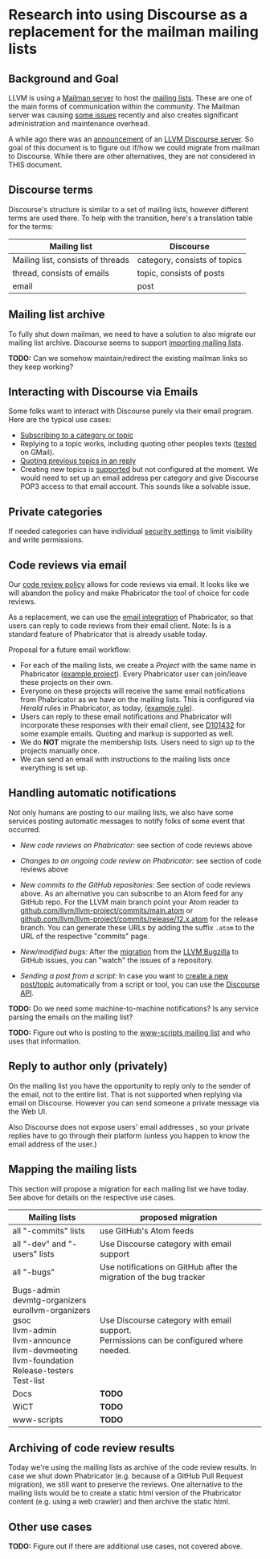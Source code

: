 # Research into using Discourse as a replacement for the mailman mailing lists

## Background and Goal

LLVM is using a [Mailman server](https://lists.llvm.org/mailman/listinfo)
to host the [mailing
lists](https://llvm.org/docs/GettingInvolved.html#mailing-lists). These are one
of the main forms of communication within the community. The Mailman server was
causing
[some issues](https://lists.llvm.org/pipermail/llvm-dev/2021-March/149027.html)
recently and also creates significant administration and maintenance overhead.

A while ago there was an
[announcement](https://lists.llvm.org/pipermail/llvm-dev/2019-November/136880.html)
of an [LLVM Discourse server](https://llvm.discourse.group/). So goal of this
document is to figure out if/how we could migrate from mailman to Discourse.
While there are other alternatives, they are not considered in THIS document.

## Discourse terms

Discourse's structure is similar to a set of mailing lists, however different
terms are used there. To help with the transition, here's a translation table
for the terms:

| Mailing list | Discourse |
|--------------|-----------|
| Mailing list, consists of threads | category, consists of topics |
| thread, consists of emails | topic, consists of posts |
| email | post |

## Mailing list archive

To fully shut down mailman, we need to have a solution to also migrate our
mailing list archive. Discourse seems to support [importing mailing
lists](https://meta.discourse.org/t/importing-mailing-lists-mbox-listserv-google-groups-emails/79773).

**TODO:** Can we somehow maintain/redirect the existing mailman links so they
keep working?

## Interacting with Discourse via Emails

Some folks want to interact with Discourse purely via their email program. Here
are the typical use cases:

* [Subscribing to a category or topic](https://discourse.mozilla.org/t/how-do-i-subscribe-to-categories-and-topics/16024)
* Replying to a topic works, including quoting other peoples texts
  ([tested](https://llvm.discourse.group/t/email-interaction-with-discourse/3306/4) on GMail).
* [Quoting previous topics in an reply](https://meta.discourse.org/t/single-quote-block-dropped-in-email-reply/144802)
* Creating new topics is
  [supported](https://meta.discourse.org/t/start-a-new-topic-via-email/62977)
  but not configured at the moment. We would need to set up an email address
  per category and give Discourse POP3 access to that email account. This sounds
  like a solvable issue.

## Private categories

If needed categories can have individual [security
settings](https://meta.discourse.org/t/how-to-use-category-security-settings-to-create-private-categories/87678)
to limit visibility and write permissions.

## Code reviews via email

Our [code review
policy](https://llvm.org/docs/CodeReview.html#what-tools-are-used-for-code-review)
allows for code reviews via email. It looks like we will abandon the policy and
make Phabricator the tool of choice for code reviews.

As a replacement, we can use the [email
integration](https://secure.phabricator.com/book/phabricator/article/configuring_inbound_email/)
of Phabricator, so that users can reply to code reviews from their email client.
Note: Is is a standard feature of Phabricator that is already usable today.

Proposal for a future email workflow:

* For each of the mailing lists, we create a *Project* with the same name in
  Phabricator ([example project](https://reviews.llvm.org/project/view/104/)).
  Every Phabricator user can join/leave these projects on their own.
* Everyone on these projects will receive the same email notifications from
  Phabricator as we have on the mailing lists. This is configured via *Herald*
  rules in Phabricator, as today, ([example rule](https://reviews.llvm.org/H769)).
* Users can reply to these email notifications and Phabricator will incorporate
  these responses with their email client, see
  [D101432](https://reviews.llvm.org/D101432) for some example emails. Quoting
  and markup is supported as well.
* We do **NOT** migrate the membership lists. Users need to sign up to the
  projects manually once.
* We can send an email with instructions to the mailing
  lists once everything is set up.

## Handling automatic notifications

Not only humans are posting to our mailing lists, we also have some services
posting automatic messages to notify folks of some event that occurred.

* *New code reviews on Phabricator:*
  see section of code reviews above

* *Changes to an ongoing code review on Phabricator:*
  see section of code reviews above

* *New commits to the GitHub repositories:*
  See section of code reviews above.
  As an alternative you can subscribe to an Atom feed for any GitHub repo. For
  the LLVM main branch point your Atom reader to
  [github.com/llvm/llvm-project/commits/main.atom](https://github.com/llvm/llvm-project/commits/main.atom)
  or
  [github.com/llvm/llvm-project/commits/release/12.x.atom](https://github.com/llvm/llvm-project/commits/release/12.x.atom)
  for the release branch. You can generate these URLs by adding the suffix
  ``.atom`` to the URL of the respective "commits" page.

* *New/modified bugs:*
  After the
  [migration](https://lists.llvm.org/pipermail/llvm-dev/2019-October/136162.html)
  from the [LLVM Bugzilla](http://bugs.llvm.org/) to GitHub issues, you can
  "watch" the issues of a repository.

* *Sending a post from a script:*
  In case you want to [create a new
  post/topic](https://docs.discourse.org/#tag/Posts/paths/~1posts.json/post)
  automatically from a script or tool, you can use the
  [Discourse API](https://docs.discourse.org/).

**TODO:** Do we need some machine-to-machine notifications? Is any service
parsing the emails on the mailing list?

**TODO:** Figure out who is posting to the [www-scripts mailing list](https://lists.llvm.org/cgi-bin/mailman/listinfo/www-scripts) and who uses
that information.

## Reply to author only (privately)

On the mailing list you have the opportunity to reply only to the sender of the
email, not to the entire list. That is not supported when replying via email on
Discourse. However you can send someone a private message via the Web UI.

Also Discourse does not expose users' email addresses , so your private replies
have to go through their platform (unless you happen to know the email address
of the user.)

## Mapping the mailing lists

This section will propose a migration for each mailing list we have today. See
above for details on the respective use cases.

| Mailing lists | proposed migration |
|---------------|--------------------|
| all "-commits" lists | use GitHub's Atom feeds |
| all "-dev" and "-users" lists | Use Discourse category with email support |
| all "-bugs" | Use notifications on GitHub after the migration of the bug tracker |
| Bugs-admin <br/> devmtg-organizers <br/> eurollvm-organizers <br/> gsoc <br/> llvm-admin <br/> llvm-announce <br/> llvm-devmeeting <br/> llvm-foundation <br/> Release-testers <br/> Test-list | Use Discourse category with email support. <br/> Permissions can be configured where needed. |
| Docs | **TODO** |
| WiCT | **TODO** |
| www-scripts | **TODO** |

## Archiving of code review results

Today we're using the mailing lists as archive of the code review results.
In case we shut down Phabricator (e.g. because of a GitHub Pull Request
migration), we still want to preserve the reviews. One alternative to the
mailing lists would be to create a static html version of the Phabricator
content (e.g. using a web crawler) and then archive the static html.

## Other use cases

**TODO:** Figure out if there are additional use cases, not covered above.
